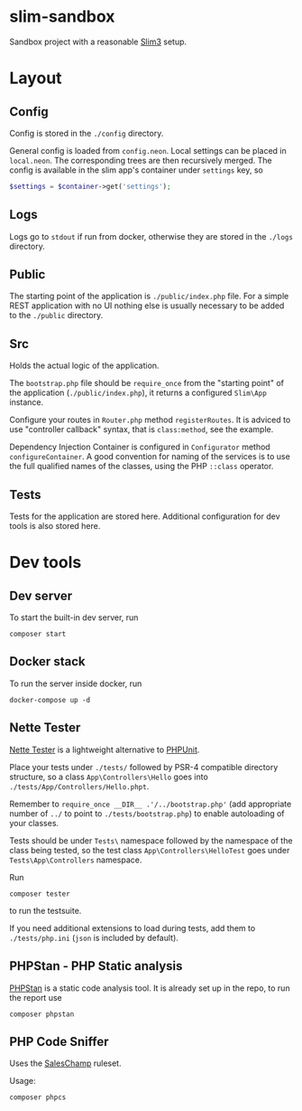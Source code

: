 # slim-sandbox

Sandbox project with a reasonable [Slim3](https://www.slimframework.com/) setup.

# Layout

## Config

Config is stored in the `./config` directory.

General config is loaded from `config.neon`.  Local settings can be placed in `local.neon`.  The corresponding trees are then recursively merged.  The config is available in the slim app's container under `settings` key, so

``` php
$settings = $container->get('settings');
```

## Logs

Logs go to `stdout` if run from docker, otherwise they are stored in the `./logs` directory.

## Public

The starting point of the application is `./public/index.php` file.  For a simple REST application with no UI nothing else is usually necessary to be added to the `./public` directory.

## Src

Holds the actual logic of the application.

The `bootstrap.php` file should be `require_once` from the "starting point" of the application (`./public/index.php`), it returns a configured `Slim\App` instance.

Configure your routes in `Router.php` method `registerRoutes`.  It is adviced to use "controller callback" syntax, that is `class:method`, see the example.

Dependency Injection Container is configured in `Configurator` method `configureContainer`.  A good convention for naming of the services is to use the full qualified names of the classes, using the PHP `::class` operator.

## Tests

Tests for the application are stored here.  Additional configuration for dev tools is also stored here.

# Dev tools

## Dev server

To start the built-in dev server, run

    composer start

## Docker stack

To run the server inside docker, run

    docker-compose up -d

## Nette Tester

[Nette Tester](https://github.com/nette/tester/) is a lightweight alternative to [PHPUnit](https://phpunit.de/).

Place your tests under `./tests/` followed by PSR-4 compatible directory structure, so a class `App\Controllers\Hello` goes into `./tests/App/Controllers/Hello.phpt`.

Remember to `require_once __DIR__ .'/../bootstrap.php'` (add appropriate number of `../` to point to `./tests/bootstrap.php`) to enable autoloading of your classes.

Tests should be under `Tests\` namespace followed by the namespace of the class being tested, so the test class `App\Controllers\HelloTest` goes under `Tests\App\Controllers` namespace.

Run

    composer tester

to run the testsuite.

If you need additional extensions to load during tests, add them to `./tests/php.ini` (`json` is included by default).

## PHPStan - PHP Static analysis

[PHPStan](https://github.com/phpstan/phpstan) is a static code analysis tool.  It is already set up in the repo, to run the report use

    composer phpstan

## PHP Code Sniffer

Uses the [SalesChamp](https://github.com/SalesChamp/codesniffer-ruleset) ruleset.

Usage:

    composer phpcs
